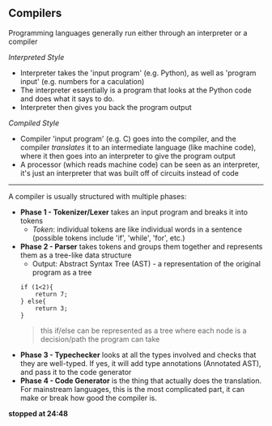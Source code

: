 ## Compilers

Programming languages generally run either through an interpreter or a compiler

 *Interpreted Style*
- Interpreter takes the 'input program' (e.g. Python), as well as 'program input' (e.g. numbers for a caculation)
- The interpreter essentially is a program that looks at the Python code and does what it says to do.
- Interpreter then gives you back the program output

*Compiled Style*
- Compiler 'input program' (e.g. C) goes into the compiler, and the compiler *translates* it to an intermediate language (like machine code), where it then goes into an interpreter to give the program output
- A processor (which reads machine code) can be seen as an interpreter, it's just an interpreter that was built off of circuits instead of code

------------------------------------------------------------------

A compiler is usually structured with multiple phases:
- **Phase 1 - Tokenizer/Lexer** takes an input program and breaks it into tokens
    - *Token*:  individual tokens are like individual words in a sentence (possible tokens include 'if', 'while', 'for', etc.)
- **Phase 2 - Parser** takes tokens and groups them together and represents them as a tree-like data structure
   - Output: Abstract Syntax Tree (AST) - a representation of the original program as a tree
    ```
    if (1<2){
        return 7;    
    } else{              
        return 3;
    }
    ```
     >this if/else can be represented as a tree where each node is a decision/path the program can take
- **Phase 3 - Typechecker** looks at all the types involved and checks that they are well-typed. If yes, it will add type annotations (Annotated AST), and pass it to the code generator
- **Phase 4 - Code Generator** is the thing that actually does the translation. For mainstream languages, this is the most complicated part, it can make or break how good the compiler is. 

**stopped at 24:48** 

    
